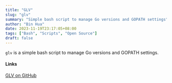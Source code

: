 ```yaml
---
title: "GLV"
slug: "glv"
summary: "Simple bash script to manage Go versions and GOPATH settings"
author: "Bin Hua"
date: 2023-11-19T23:17:05+08:00
tags: ["Bash", "Scripts", "Open Source"]
draft: false
---
```


`glv` is a simple bash script to manage Go versions and GOPATH settings.

#### Links

[GLV on GitHub](https://github.com/glv-go)
